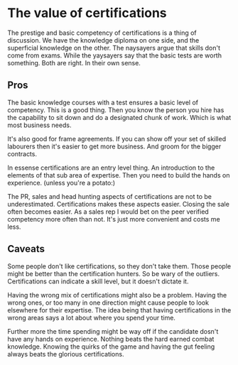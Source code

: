 # The value of certifications

The prestige and basic competency of certifications is a thing of discussion.
We have the knowledge diploma on one side, and the superficial knowledge on the
other. The naysayers argue that skills don't come from exams. While the
yaysayers say that the basic tests are worth something. 
Both are right. In their own sense.

## Pros
The basic knowledge courses with a test ensures a basic level of competency.
This is a good thing. Then you know the person you hire has the capability to
sit down and do a designated chunk of work. Which is what most business needs.

It's also good for frame agreements. If you can show off your set of skilled
labourers then it's easier to get more business. And groom for the bigger
contracts. 

In essense certifications are an entry level thing. An introduction to the
elements of that sub area of expertise. Then you need to build the hands on
experience. (unless you're a potato:)

The PR, sales and head hunting aspects of certifications are not to be
underestimated. Certifications makes these aspects easier. Closing the sale
often becomes easier. As a sales rep I would bet on the peer verified
competency more often than not. It's just more convenient and costs me less.

## Caveats
Some people don't like certifications, so they don't take them. 
Those people might be better than the certification hunters. So be wary of the
outliers. Certifications can indicate a skill level, but it doesn't dictate it.

Having the wrong mix of certifications might also be a problem. Having the
wrong ones, or too many in one direction might cause people to look elsewhere
for their expertise. The idea being that having certifications in the wrong
areas says a lot about where you spend your time.

Further more the time spending might be way off if the candidate dosn't have
any hands on experience. Nothing beats the hard earned combat knowledge.
Knowing the quirks of the game and having the gut feeling always beats the
glorious certifications. 

